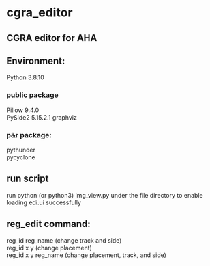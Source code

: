 # cgra_editor
CGRA editor for AHA
---

## Environment:
Python 3.8.10

### public package
Pillow 9.4.0  
PySide2 5.15.2.1
graphviz

### p&r package:
pythunder  
pycyclone

## run script
run python (or python3) img_view.py under the file directory to enable loading edi.ui successfully

## reg_edit command:
reg_id reg_name (change track and side)  
reg_id x y (change placement)  
reg_id x y reg_name (change placement, track, and side)  
